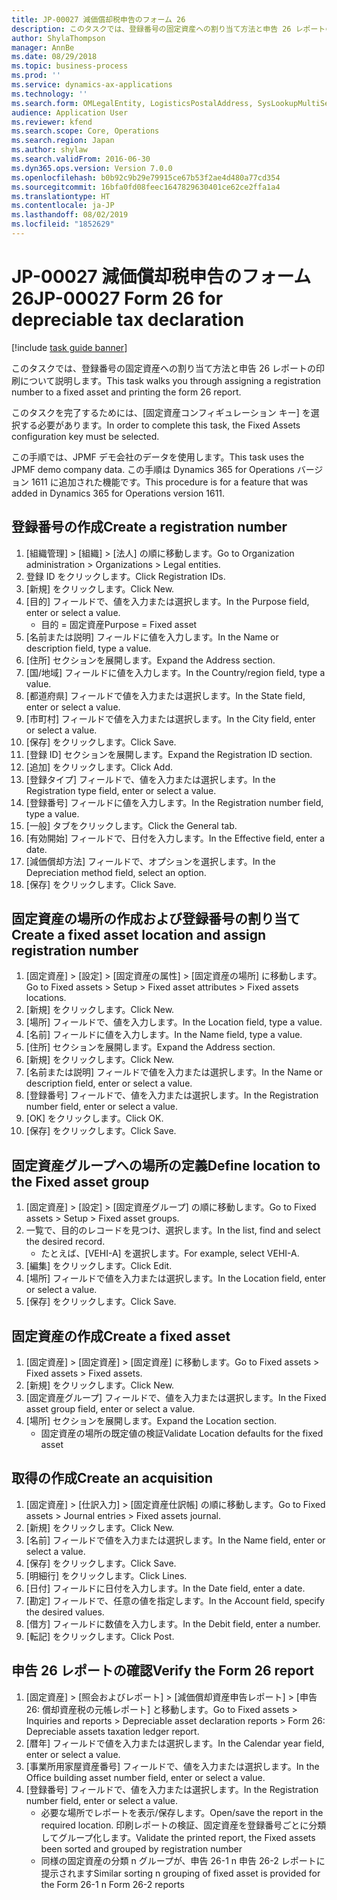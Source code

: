 ```yaml
---
title: JP-00027 減価償却税申告のフォーム 26
description: このタスクでは、登録番号の固定資産への割り当て方法と申告 26 レポートの印刷について説明します。
author: ShylaThompson
manager: AnnBe
ms.date: 08/29/2018
ms.topic: business-process
ms.prod: ''
ms.service: dynamics-ax-applications
ms.technology: ''
ms.search.form: OMLegalEntity, LogisticsPostalAddress, SysLookupMultiSelectGrid, LogisticsAddressCityLookup, AssetLocation, AssetLocationEdit_JP, AssetGroup, AssetTable, LedgerJournalTable, LedgerJournalTransAsset, DefaultDashboard
audience: Application User
ms.reviewer: kfend
ms.search.scope: Core, Operations
ms.search.region: Japan
ms.author: shylaw
ms.search.validFrom: 2016-06-30
ms.dyn365.ops.version: Version 7.0.0
ms.openlocfilehash: b0b92c9b29e79915ce67b53f2ae4d480a77cd354
ms.sourcegitcommit: 16bfa0fd08feec1647829630401ce62ce2ffa1a4
ms.translationtype: HT
ms.contentlocale: ja-JP
ms.lasthandoff: 08/02/2019
ms.locfileid: "1852629"
---
```

# <a name="jp-00027-form-26-for-depreciable-tax-declaration"></a><span data-ttu-id="ab721-103">JP-00027 減価償却税申告のフォーム 26</span><span class="sxs-lookup"><span data-stu-id="ab721-103">JP-00027 Form 26 for depreciable tax declaration</span></span>

[!include [task guide banner](../../includes/task-guide-banner.md)]

<span data-ttu-id="ab721-104">このタスクでは、登録番号の固定資産への割り当て方法と申告 26 レポートの印刷について説明します。</span><span class="sxs-lookup"><span data-stu-id="ab721-104">This task walks you through assigning a registration number to a fixed asset and printing the form 26 report.</span></span>

<span data-ttu-id="ab721-105">このタスクを完了するためには、[固定資産コンフィギュレーション キー] を選択する必要があります。</span><span class="sxs-lookup"><span data-stu-id="ab721-105">In order to complete this task, the Fixed Assets configuration key must be selected.</span></span>

<span data-ttu-id="ab721-106">この手順では、JPMF デモ会社のデータを使用します。</span><span class="sxs-lookup"><span data-stu-id="ab721-106">This task uses the JPMF demo company data.</span></span> <span data-ttu-id="ab721-107">この手順は Dynamics 365 for Operations バージョン 1611 に追加された機能です。</span><span class="sxs-lookup"><span data-stu-id="ab721-107">This procedure is for a feature that was added in Dynamics 365 for Operations version 1611.</span></span>


## <a name="create-a-registration-number"></a><span data-ttu-id="ab721-108">登録番号の作成</span><span class="sxs-lookup"><span data-stu-id="ab721-108">Create a registration number</span></span>
1. <span data-ttu-id="ab721-109">[組織管理] > [組織] > [法人] の順に移動します。</span><span class="sxs-lookup"><span data-stu-id="ab721-109">Go to Organization administration > Organizations > Legal entities.</span></span>
2. <span data-ttu-id="ab721-110">登録 ID をクリックします。</span><span class="sxs-lookup"><span data-stu-id="ab721-110">Click Registration IDs.</span></span>
3. <span data-ttu-id="ab721-111">[新規] をクリックします。</span><span class="sxs-lookup"><span data-stu-id="ab721-111">Click New.</span></span>
4. <span data-ttu-id="ab721-112">[目的] フィールドで、値を入力または選択します。</span><span class="sxs-lookup"><span data-stu-id="ab721-112">In the Purpose field, enter or select a value.</span></span>
    * <span data-ttu-id="ab721-113">目的 = 固定資産</span><span class="sxs-lookup"><span data-stu-id="ab721-113">Purpose = Fixed asset</span></span>  
5. <span data-ttu-id="ab721-114">[名前または説明] フィールドに値を入力します。</span><span class="sxs-lookup"><span data-stu-id="ab721-114">In the Name or description field, type a value.</span></span>
6. <span data-ttu-id="ab721-115">[住所] セクションを展開します。</span><span class="sxs-lookup"><span data-stu-id="ab721-115">Expand the Address section.</span></span>
7. <span data-ttu-id="ab721-116">[国/地域] フィールドに値を入力します。</span><span class="sxs-lookup"><span data-stu-id="ab721-116">In the Country/region field, type a value.</span></span>
8. <span data-ttu-id="ab721-117">[都道府県] フィールドで値を入力または選択します。</span><span class="sxs-lookup"><span data-stu-id="ab721-117">In the State field, enter or select a value.</span></span>
9. <span data-ttu-id="ab721-118">[市町村] フィールドで値を入力または選択します。</span><span class="sxs-lookup"><span data-stu-id="ab721-118">In the City field, enter or select a value.</span></span>
10. <span data-ttu-id="ab721-119">[保存] をクリックします。</span><span class="sxs-lookup"><span data-stu-id="ab721-119">Click Save.</span></span>
11. <span data-ttu-id="ab721-120">[登録 ID] セクションを展開します。</span><span class="sxs-lookup"><span data-stu-id="ab721-120">Expand the Registration ID section.</span></span>
12. <span data-ttu-id="ab721-121">[追加] をクリックします。</span><span class="sxs-lookup"><span data-stu-id="ab721-121">Click Add.</span></span>
13. <span data-ttu-id="ab721-122">[登録タイプ] フィールドで、値を入力または選択します。</span><span class="sxs-lookup"><span data-stu-id="ab721-122">In the Registration type field, enter or select a value.</span></span>
14. <span data-ttu-id="ab721-123">[登録番号] フィールドに値を入力します。</span><span class="sxs-lookup"><span data-stu-id="ab721-123">In the Registration number field, type a value.</span></span>
15. <span data-ttu-id="ab721-124">[一般] タブをクリックします。</span><span class="sxs-lookup"><span data-stu-id="ab721-124">Click the General tab.</span></span>
16. <span data-ttu-id="ab721-125">[有効開始] フィールドで、日付を入力します。</span><span class="sxs-lookup"><span data-stu-id="ab721-125">In the Effective field, enter a date.</span></span>
17. <span data-ttu-id="ab721-126">[減価償却方法] フィールドで、オプションを選択します。</span><span class="sxs-lookup"><span data-stu-id="ab721-126">In the Depreciation method field, select an option.</span></span>
18. <span data-ttu-id="ab721-127">[保存] をクリックします。</span><span class="sxs-lookup"><span data-stu-id="ab721-127">Click Save.</span></span>

## <a name="create-a-fixed-asset-location-and-assign-registration-number"></a><span data-ttu-id="ab721-128">固定資産の場所の作成および登録番号の割り当て</span><span class="sxs-lookup"><span data-stu-id="ab721-128">Create a fixed asset location and assign registration number</span></span>
1. <span data-ttu-id="ab721-129">[固定資産] > [設定] > [固定資産の属性] > [固定資産の場所] に移動します。</span><span class="sxs-lookup"><span data-stu-id="ab721-129">Go to Fixed assets > Setup > Fixed asset attributes > Fixed assets locations.</span></span>
2. <span data-ttu-id="ab721-130">[新規] をクリックします。</span><span class="sxs-lookup"><span data-stu-id="ab721-130">Click New.</span></span>
3. <span data-ttu-id="ab721-131">[場所] フィールドで、値を入力します。</span><span class="sxs-lookup"><span data-stu-id="ab721-131">In the Location field, type a value.</span></span>
4. <span data-ttu-id="ab721-132">[名前] フィールドに値を入力します。</span><span class="sxs-lookup"><span data-stu-id="ab721-132">In the Name field, type a value.</span></span>
5. <span data-ttu-id="ab721-133">[住所] セクションを展開します。</span><span class="sxs-lookup"><span data-stu-id="ab721-133">Expand the Address section.</span></span>
6. <span data-ttu-id="ab721-134">[新規] をクリックします。</span><span class="sxs-lookup"><span data-stu-id="ab721-134">Click New.</span></span>
7. <span data-ttu-id="ab721-135">[名前または説明] フィールドで値を入力または選択します。</span><span class="sxs-lookup"><span data-stu-id="ab721-135">In the Name or description field, enter or select a value.</span></span>
8. <span data-ttu-id="ab721-136">[登録番号] フィールドで、値を入力または選択します。</span><span class="sxs-lookup"><span data-stu-id="ab721-136">In the Registration number field, enter or select a value.</span></span>
9. <span data-ttu-id="ab721-137">[OK] をクリックします。</span><span class="sxs-lookup"><span data-stu-id="ab721-137">Click OK.</span></span>
10. <span data-ttu-id="ab721-138">[保存] をクリックします。</span><span class="sxs-lookup"><span data-stu-id="ab721-138">Click Save.</span></span>

## <a name="define-location-to-the-fixed-asset-group"></a><span data-ttu-id="ab721-139">固定資産グループへの場所の定義</span><span class="sxs-lookup"><span data-stu-id="ab721-139">Define location to the Fixed asset group</span></span>
1. <span data-ttu-id="ab721-140">[固定資産] > [設定] > [固定資産グループ] の順に移動します。</span><span class="sxs-lookup"><span data-stu-id="ab721-140">Go to Fixed assets > Setup > Fixed asset groups.</span></span>
2. <span data-ttu-id="ab721-141">一覧で、目的のレコードを見つけ、選択します。</span><span class="sxs-lookup"><span data-stu-id="ab721-141">In the list, find and select the desired record.</span></span>
    * <span data-ttu-id="ab721-142">たとえば、[VEHI-A] を選択します。</span><span class="sxs-lookup"><span data-stu-id="ab721-142">For example, select VEHI-A.</span></span>  
3. <span data-ttu-id="ab721-143">[編集] をクリックします。</span><span class="sxs-lookup"><span data-stu-id="ab721-143">Click Edit.</span></span>
4. <span data-ttu-id="ab721-144">[場所] フィールドで値を入力または選択します。</span><span class="sxs-lookup"><span data-stu-id="ab721-144">In the Location field, enter or select a value.</span></span>
5. <span data-ttu-id="ab721-145">[保存] をクリックします。</span><span class="sxs-lookup"><span data-stu-id="ab721-145">Click Save.</span></span>

## <a name="create-a-fixed-asset"></a><span data-ttu-id="ab721-146">固定資産の作成</span><span class="sxs-lookup"><span data-stu-id="ab721-146">Create a fixed asset</span></span>
1. <span data-ttu-id="ab721-147">[固定資産] > [固定資産] > [固定資産] に移動します。</span><span class="sxs-lookup"><span data-stu-id="ab721-147">Go to Fixed assets > Fixed assets > Fixed assets.</span></span>
2. <span data-ttu-id="ab721-148">[新規] をクリックします。</span><span class="sxs-lookup"><span data-stu-id="ab721-148">Click New.</span></span>
3. <span data-ttu-id="ab721-149">[固定資産グループ] フィールドで、値を入力または選択します。</span><span class="sxs-lookup"><span data-stu-id="ab721-149">In the Fixed asset group field, enter or select a value.</span></span>
4. <span data-ttu-id="ab721-150">[場所] セクションを展開します。</span><span class="sxs-lookup"><span data-stu-id="ab721-150">Expand the Location section.</span></span>
    * <span data-ttu-id="ab721-151">固定資産の場所の既定値の検証</span><span class="sxs-lookup"><span data-stu-id="ab721-151">Validate Location defaults for the fixed asset</span></span>  

## <a name="create-an-acquisition"></a><span data-ttu-id="ab721-152">取得の作成</span><span class="sxs-lookup"><span data-stu-id="ab721-152">Create an acquisition</span></span>
1. <span data-ttu-id="ab721-153">[固定資産] > [仕訳入力] > [固定資産仕訳帳] の順に移動します。</span><span class="sxs-lookup"><span data-stu-id="ab721-153">Go to Fixed assets > Journal entries > Fixed assets journal.</span></span>
2. <span data-ttu-id="ab721-154">[新規] をクリックします。</span><span class="sxs-lookup"><span data-stu-id="ab721-154">Click New.</span></span>
3. <span data-ttu-id="ab721-155">[名前] フィールドで値を入力または選択します。</span><span class="sxs-lookup"><span data-stu-id="ab721-155">In the Name field, enter or select a value.</span></span>
4. <span data-ttu-id="ab721-156">[保存] をクリックします。</span><span class="sxs-lookup"><span data-stu-id="ab721-156">Click Save.</span></span>
5. <span data-ttu-id="ab721-157">[明細行] をクリックします。</span><span class="sxs-lookup"><span data-stu-id="ab721-157">Click Lines.</span></span>
6. <span data-ttu-id="ab721-158">[日付] フィールドに日付を入力します。</span><span class="sxs-lookup"><span data-stu-id="ab721-158">In the Date field, enter a date.</span></span>
7. <span data-ttu-id="ab721-159">[勘定] フィールドで、任意の値を指定します。</span><span class="sxs-lookup"><span data-stu-id="ab721-159">In the Account field, specify the desired values.</span></span>
8. <span data-ttu-id="ab721-160">[借方] フィールドに数値を入力します。</span><span class="sxs-lookup"><span data-stu-id="ab721-160">In the Debit field, enter a number.</span></span>
9. <span data-ttu-id="ab721-161">[転記] をクリックします。</span><span class="sxs-lookup"><span data-stu-id="ab721-161">Click Post.</span></span>

## <a name="verify-the-form-26-report"></a><span data-ttu-id="ab721-162">申告 26 レポートの確認</span><span class="sxs-lookup"><span data-stu-id="ab721-162">Verify the Form 26 report</span></span>
1. <span data-ttu-id="ab721-163">[固定資産] > [照会およびレポート] > [減価償却資産申告レポート] > [申告 26: 償却資産税の元帳レポート] と移動します。</span><span class="sxs-lookup"><span data-stu-id="ab721-163">Go to Fixed assets > Inquiries and reports > Depreciable asset declaration reports > Form 26: Depreciable assets taxation ledger report.</span></span>
2. <span data-ttu-id="ab721-164">[暦年] フィールドで値を入力または選択します。</span><span class="sxs-lookup"><span data-stu-id="ab721-164">In the Calendar year field, enter or select a value.</span></span>
3. <span data-ttu-id="ab721-165">[事業所用家屋資産番号] フィールドで、値を入力または選択します。</span><span class="sxs-lookup"><span data-stu-id="ab721-165">In the Office building asset number field, enter or select a value.</span></span>
4. <span data-ttu-id="ab721-166">[登録番号] フィールドで、値を入力または選択します。</span><span class="sxs-lookup"><span data-stu-id="ab721-166">In the Registration number field, enter or select a value.</span></span>
    * <span data-ttu-id="ab721-167">必要な場所でレポートを表示/保存します。</span><span class="sxs-lookup"><span data-stu-id="ab721-167">Open/save the report in the required location.</span></span>  <span data-ttu-id="ab721-168">印刷レポートの検証、固定資産を登録番号ごとに分類してグループ化します。</span><span class="sxs-lookup"><span data-stu-id="ab721-168">Validate the printed report,  the Fixed assets been sorted and grouped by registration number</span></span>  
    * <span data-ttu-id="ab721-169">同様の固定資産の分類 n グループが、申告 26-1 n 申告 26-2 レポートに提示されます</span><span class="sxs-lookup"><span data-stu-id="ab721-169">Similar sorting n grouping of fixed asset is provided for the Form 26-1 n Form 26-2 reports</span></span>  

